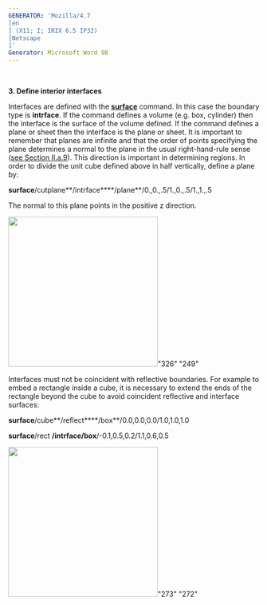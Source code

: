 ```yaml
---
GENERATOR: 'Mozilla/4.7 
[en
] (X11; I; IRIX 6.5 IP32) 
[Netscape
]'
Generator: Microsoft Word 98
---
```


 

 **3. Define interior interfaces**

Interfaces are defined with the **[surface](SURFACE.md)** command. In
this case the boundary type is **intrface**. If the command defines a
volume (e.g. box, cylinder) then the interface is the surface of the
volume defined. If the command defines a plane or sheet then the
interface is the plane or sheet. It is important to remember that planes
are infinite and that the order of points specifying the plane
determines a normal to the plane in the usual right-hand-rule sense
([see Section II.a.9](conventions.md)). This direction is important in
determining regions. In order to divide the unit cube defined above in
half vertically, define a plane by:

**surface**/cutplane**/intrface****/plane**/0.,0.,.5/1.,0.,.5/1.,1.,.5

The normal to this plane points in the positive z direction.

<img height="300" width="300" src="Image222.gif">"326" "249"

Interfaces must not be coincident with reflective boundaries. For
example to embed a rectangle inside a cube, it is necessary to extend
the ends of the rectangle beyond the cube to avoid coincident reflective
and interface surfaces:

**surface**/cube**/reflect****/box**/0.0,0.0,0.0/1.0,1.0,1.0

**surface**/rect **/intrface/box**/-0.1,0.5,0.2/1.1,0.6,0.5

<img height="300" width="300" src="Image223.gif">"273" "272"

 

